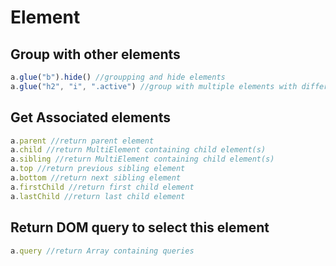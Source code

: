 # Element


## Group with other elements
```javascript
a.glue("b").hide() //groupping and hide elements
a.glue("h2", "i", ".active") //group with multiple elements with different queries
```

## Get Associated elements
```javascript
a.parent //return parent element
a.child //return MultiElement containing child element(s)
a.sibling //return MultiElement containing child element(s)
a.top //return previous sibling element
a.bottom //return next sibling element
a.firstChild //return first child element
a.lastChild //return last child element
```

## Return DOM query to select this element
```javascript
a.query //return Array containing queries
```
